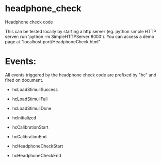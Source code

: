 # headphone_check
Headphone check code

This can be tested locally by starting a http server (eg. python simple HTTP server: run 'python -m SimpleHTTPServer 8000'). You can access a demo page at "localhost:port/HeadphoneCheck.html"


Events:
=======
All events triggered by the headphone check code are prefixed by "hc" and fired on document.
+ hcLoadStimuliSuccess
+ hcLoadStimuliFail
+ hcLoadStimuliDone

+ hcInitialized

+ hcCalibrationStart
+ hcCalibrationEnd

+ hcHeadphoneCheckStart
+ hcHeadphoneCheckEnd
